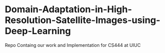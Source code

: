 # Domain-Adaptation-in-High-Resolution-Satellite-Images-using-Deep-Learning
Repo Containg our work and Implementation for CS444 at UIUC
